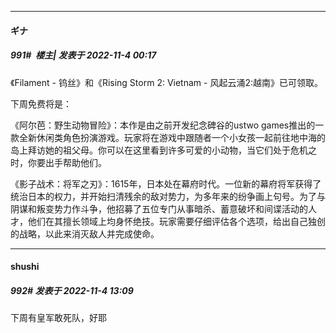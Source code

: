 

*****

####  ギナ  
##### 991#         楼主| 发表于 2022-11-4 00:17

《Filament - 钨丝》和《Rising Storm 2: Vietnam - 风起云涌2:越南》已可领取。

下周免费将是：

《阿尔芭：野生动物冒险》：本作是由之前开发纪念碑谷的ustwo games推出的一款全新休闲类角色扮演游戏。玩家将在游戏中跟随者一个小女孩一起前往地中海的岛上拜访她的祖父母。你可以在这里看到许多可爱的小动物，当它们处于危机之时，你要出手帮助他们。

《影子战术：将军之刃》：1615年，日本处在幕府时代。一位新的幕府将军获得了统治日本的权力，并开始扫清残余的敌对势力，为多年来的纷争画上句号。为了与阴谋和叛变势力作斗争，他招募了五位专门从事暗杀、蓄意破坏和间谍活动的人才，他们在其擅长领域上均身怀绝技。玩家需要仔细评估各个选项，给出自己独创的战略，以此来消灭敌人并完成使命。



*****

####  shushi  
##### 992#       发表于 2022-11-4 13:09

下周有皇军敢死队，好耶

